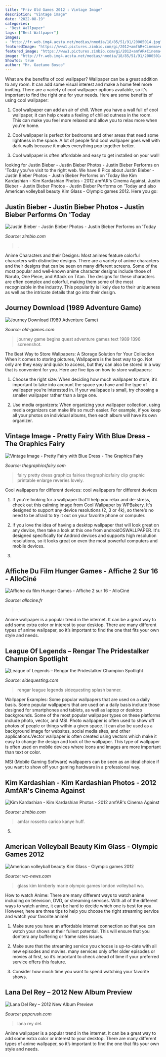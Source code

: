 ```yaml
---
title: "Friv Old Games 2012 : Vintage Image"
description: "Vintage image"
date: "2022-08-19"
categories:
- "Best Wallpaper"
tags: ["Best Wallpaper"]
images:
- "http://fr.web.img4.acsta.net/medias/nmedia/18/85/51/91/20005014.jpg"
featuredImage: "https://www1.pictures.zimbio.com/gi/2012+amfAR+Cinema+Against+AIDS+Arrivals+8SgCoV79KCGx.jpg"
featured_image: "https://www1.pictures.zimbio.com/gi/2012+amfAR+Cinema+Against+AIDS+Arrivals+8SgCoV79KCGx.jpg"
image: "http://fr.web.img4.acsta.net/medias/nmedia/18/85/51/91/20005014.jpg"
ShowToc: true
author: "Mr. Gaetano Bosco"
---
```



What are the benefits of cool wallpaper?
Wallpaper can be a great addition to any room. It can add some visual interest and make a home feel more inviting. There are a variety of cool wallpaper options available, so it's important to find the right one for your needs. Here are some benefits of using cool wallpaper: 
1. Cool wallpaper can add an air of chill. When you have a wall full of cool wallpaper, it can help create a feeling of chilled outness in the room. This can make you feel more relaxed and allow you to relax more when you're home. 

2. Cool wallpaper is perfect for bedrooms and other areas that need some lightness in the space. A lot of people find cool wallpaper goes well with dark walls because it makes everything pop together better. 

3. Cool wallpaper is often affordable and easy to get installed on your wall!

	

		
looking for Justin Bieber - Justin Bieber Photos - Justin Bieber Performs on &#039;Today you've visit to the right web. We have 8 Pics about Justin Bieber - Justin Bieber Photos - Justin Bieber Performs on &#039;Today like Kim Kardashian - Kim Kardashian Photos - 2012 amfAR&#039;s Cinema Against, Justin Bieber - Justin Bieber Photos - Justin Bieber Performs on &#039;Today and also American volleyball beauty Kim Glass - Olympic games 2012. Here you go:
		
    
## Justin Bieber - Justin Bieber Photos - Justin Bieber Performs On &#039;Today

<img loading=lazy src="https://www2.pictures.zimbio.com/gi/Justin+Bieber+Performs+NBC+Today+November+HSQTlEkwigSx.jpg" onerror="this.onerror=null;this.src='https://tse1.mm.bing.net/th?id=OIP.YvCuLfzOHNjTmDh95gK77AHaKG&amp;pid=15.1';" alt="Justin Bieber - Justin Bieber Photos - Justin Bieber Performs on &#039;Today">

_Source: zimbio.com_

>. 

	

Anime Characters and their Designs: Most animes feature colorful characters with distinctive designs.
There are a variety of anime characters and their designs that can be seen on many different screens. Some of the most popular and well-known anime character designs include those of Naruto, One Piece, and Attack on Titan. The designs for these characters are often complex and colorful, making them some of the most recognizable in the industry. This popularity is likely due to their uniqueness as well as the intricate details that go into their design.

    
## Journey Download (1989 Adventure Game)

<img loading=lazy src="http://www.old-games.com/screenshot/1396-11-journey.jpg" onerror="this.onerror=null;this.src='https://tse2.mm.bing.net/th?id=OIP._NhJhv9aJF22kfa0l2xEegHaEo&amp;pid=15.1';" alt="Journey Download (1989 Adventure Game)">

_Source: old-games.com_

>journey game begins quest adventure games text 1989 1396 screenshot. 

	

The Best Way to Store Wallpapers: A Storage Solution for Your Collection
When it comes to storing pictures, Wallpapers is the best way to go. Not only are they easy and quick to access, but they can also be stored in a way that is convenient for you. Here are five tips on how to store wallpapers:
1) Choose the right size: When deciding how much wallpaper to store, it’s important to take into account the space you have and the type of wallpaper you’re interested in. If your wallspace is small, try choosing a smaller wallpaper rather than a large one.

2) Use media organizers: When organizing your wallpaper collection, using media organizers can make life so much easier. For example, if you keep all your photos on individual albums, then each album will have its own organizer.

    
## Vintage Image - Pretty Fairy With Blue Dress - The Graphics Fairy

<img loading=lazy src="https://thegraphicsfairy.com/wp-content/uploads/blogger/-c05N6X-fBOw/T7GqC0FWQYI/AAAAAAAAR1E/KEUcq4rNYfs/s1600/fairyblue-Graphics-Fairy.jpg" onerror="this.onerror=null;this.src='https://tse2.mm.bing.net/th?id=OIP.9uBfPVrbwZZNWRASr7cocgHaLr&amp;pid=15.1';" alt="Vintage Image - Pretty Fairy with Blue Dress - The Graphics Fairy">

_Source: thegraphicsfairy.com_

>fairy pretty dress graphics fairies thegraphicsfairy clip graphic printable enlarge reveries lovely. 

	

Cool wallpapers for different devices:
cool wallpapers for different devices 

1. If you're looking for a wallpaper that'll help you relax and de-stress, check out this calming image from Cool Wallpaper by WPBakery. It's designed to support any device resolutions (2, 3 or 4k), so there's no need to be afraid to try it out on your favorite phone or computer.

2. If you love the idea of having a desktop wallpaper that will look great on any device, then take a look at this one from androidOSWALLPAPER. It's designed specifically for Android devices and supports high resolution resolutions, so it looks great on even the most powerful computers and mobile devices.

3.

    
## Affiche Du Film Hunger Games - Affiche 2 Sur 16 - AlloCiné

<img loading=lazy src="http://fr.web.img4.acsta.net/medias/nmedia/18/85/51/91/20005014.jpg" onerror="this.onerror=null;this.src='https://tse4.mm.bing.net/th?id=OIP.d3EactggnYKsqrMv4pTo4wHaJ4&amp;pid=15.1';" alt="Affiche du film Hunger Games - Affiche 2 sur 16 - AlloCiné">

_Source: allocine.fr_

>. 

	

Anime wallpaper is a popular trend in the internet. It can be a great way to add some extra color or interest to your desktop. There are many different types of anime wallpaper, so it’s important to find the one that fits your own style and needs.

    
## League Of Legends – Rengar The Pridestalker Champion Spotlight

<img loading=lazy src="http://www.sidequesting.com/wp-content/uploads/rengar-banner.jpg" onerror="this.onerror=null;this.src='https://tse1.mm.bing.net/th?id=OIP.6aRjZVlp7Drf-RW-DxeVHAHaEX&amp;pid=15.1';" alt="League of Legends – Rengar the Pridestalker Champion Spotlight">

_Source: sidequesting.com_

>rengar league legends sidequesting splash banner. 

	

Wallpaper Examples: Some popular wallpapers that are used on a daily basis.
Some popular wallpapers that are used on a daily basis include those designed for smartphones and tablets, as well as laptop or desktop backgrounds. Some of the most popular wallpaper types on these platforms include photo, vector, and MSI. 
Photo wallpaper is often used to show off photos of people or things within a given space. It can also be used as a background image for websites, social media sites, and other applications.Vector wallpaper is often created using vectors which make it easy to change the design and look of the wallpaper. This type of wallpaper is often used on mobile devices where icons and images are more important than text or color. 

MSI (Mobile Gaming Software) wallpapers can be seen as an ideal choice if you want to show off your gaming hardware in a professional way.

    
## Kim Kardashian - Kim Kardashian Photos - 2012 AmfAR&#039;s Cinema Against

<img loading=lazy src="https://www1.pictures.zimbio.com/gi/2012+amfAR+Cinema+Against+AIDS+Arrivals+8SgCoV79KCGx.jpg" onerror="this.onerror=null;this.src='https://tse4.mm.bing.net/th?id=OIP.7_huNKoMDS78rVDj43uCEgHaKS&amp;pid=15.1';" alt="Kim Kardashian - Kim Kardashian Photos - 2012 amfAR&#039;s Cinema Against">

_Source: zimbio.com_

>amfar rossetto carico kanye huff. 

	

5.

    
## American Volleyball Beauty Kim Glass - Olympic Games 2012

<img loading=lazy src="http://www.wc-news.com/wc-news-content/kim-glass/high/Kim-Glass-picture.jpg" onerror="this.onerror=null;this.src='https://tse2.mm.bing.net/th?id=OIP.ADoz2E55rOcD_kwdY9jmTQAAAA&amp;pid=15.1';" alt="American volleyball beauty Kim Glass - Olympic games 2012">

_Source: wc-news.com_

>glass kim kimberly marie olympic games london volleyball wc. 

	

How to watch Anime: There are many different ways to watch anime including on television, DVD, or streaming services.
With all of the different ways to watch anime, it can be hard to decide which one is best for you. However, here are three tips to help you choose the right streaming service and watch your favorite anime!
1. Make sure you have an affordable internet connection so that you can watch your shows at their fullest potential. This will ensure that you don’tera any buffering or frame rates issues.

2. Make sure that the streaming service you choose is up-to-date with all new episodes and movies. many services only offer older episodes or movies at first, so it’s important to check ahead of time if your preferred service offers this feature.

3. Consider how much time you want to spend watching your favorite shows.

    
## Lana Del Rey – 2012 New Album Preview

<img loading=lazy src="https://townsquare.media/site/252/files/2011/12/lana.jpg?w=1200&amp;h=0&amp;zc=1&amp;s=0&amp;a=t&amp;q=89" onerror="this.onerror=null;this.src='https://tse1.mm.bing.net/th?id=OIP.nvPTYVXHS06k7xnmV31DTQHaE8&amp;pid=15.1';" alt="Lana Del Rey – 2012 New Album Preview">

_Source: popcrush.com_

>lana rey del. 

	

Anime wallpaper is a popular trend in the internet. It can be a great way to add some extra color or interest to your desktop. There are many different types of anime wallpaper, so it’s important to find the one that fits your own style and needs.

